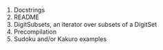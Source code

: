 1. Docstrings
2. README
3. DigitSubsets, an iterator over subsets of a DigitSet
4. Precompilation
5. Sudoku and/or Kakuro examples